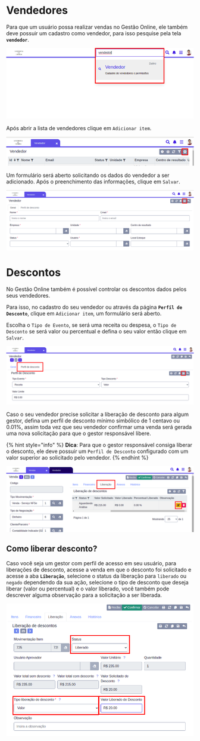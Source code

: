 # Vendedores

Para que um usuário possa realizar vendas no Gestão Online, ele também deve possuir um cadastro como vendedor, para isso pesquise pela tela **`vendedor`**.

![Gerar Boleto](/ERP/assets/manuais-de-uso/vendedor/1-vendedor.png)

Após abrir a lista de vendedores clique em `Adicionar item`.

![Gerar Boleto](/ERP/assets/manuais-de-uso/vendedor/2-vendedor.png)

Um formulário será aberto solicitando os dados do vendedor a ser adicionado. Após o preenchimento das informações, clique em `Salvar`.

![Gerar Boleto](/ERP/assets/manuais-de-uso/vendedor/3-vendedor.png)

# Descontos

No Gestão Online também é possível controlar os descontos dados pelos seus vendedores. 

Para isso, no cadastro do seu vendedor ou através da página **`Perfil de Desconto`**, clique em `Adicionar item`, um formulário será aberto. 

Escolha o `Tipo de Evento`, se será uma receita ou despesa, o `Tipo de Desconto` se será valor ou percentual e defina o seu valor então clique em `Salvar`.

![Cadastrar perfil de desconto](/ERP/assets/manuais-de-uso/vendedor/4-vendedor.png)

Caso o seu vendedor precise solicitar a liberação de desconto para algum gestor, defina um perfil de desconto mínimo simbólico de 1 centavo ou 0.01%, assim toda vez que seu vendedor confirmar uma venda será gerada uma nova solicitação para que o gestor responsável libere.

{% hint style="info" %}
**Dica**: Para que o gestor responsável consiga liberar o desconto, ele deve possuir um `Perfil de Desconto` configurado com um valor superior ao solicitado pelo vendedor.
{% endhint %}

![Cadastrar perfil de desconto](/ERP/assets/manuais-de-uso/vendedor/5-vendedor.png)

## Como liberar desconto?

Caso você seja um gestor com perfil de acesso em seu usuário, para liberações de desconto, acesse a venda em que o desconto foi solicitado e acesse a aba **`Liberação`**, selecione o status da liberação para `liberado` ou `negado` dependendo da sua ação, selecione o tipo de desconto que deseja liberar (valor ou percentual) e o valor liberado, você também pode descrever alguma observação para a solicitação a ser liberada.

![Cadastrar perfil de desconto](/ERP/assets/manuais-de-uso/vendedor/6-vendedor.png)
